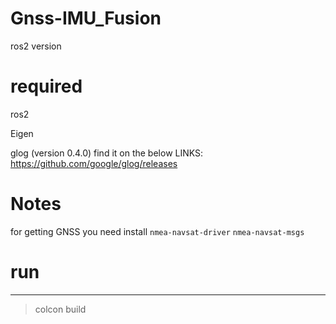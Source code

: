# Gnss-IMU_Fusion
ros2 version 

# required
ros2

Eigen

glog (version 0.4.0) find it on the below LINKS:
https://github.com/google/glog/releases

# Notes
for getting GNSS
you need install `nmea-navsat-driver`  `nmea-navsat-msgs`

# run
---
>colcon build
 
  
